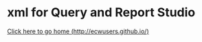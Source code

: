 # xml for Query and Report Studio

[Click here to go home (http://ecwusers.github.io/)](http://ecwusers.github.io/)
